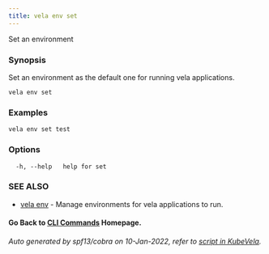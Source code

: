 ```yaml
---
title: vela env set
---
```


Set an environment

### Synopsis

Set an environment as the default one for running vela applications.

```
vela env set
```

### Examples

```
vela env set test
```

### Options

```
  -h, --help   help for set
```

### SEE ALSO

* [vela env](vela_env)	 - Manage environments for vela applications to run.

#### Go Back to [CLI Commands](vela) Homepage.


###### Auto generated by spf13/cobra on 10-Jan-2022, refer to [script in KubeVela](https://github.com/oam-dev/kubevela/tree/master/hack/docgen).
